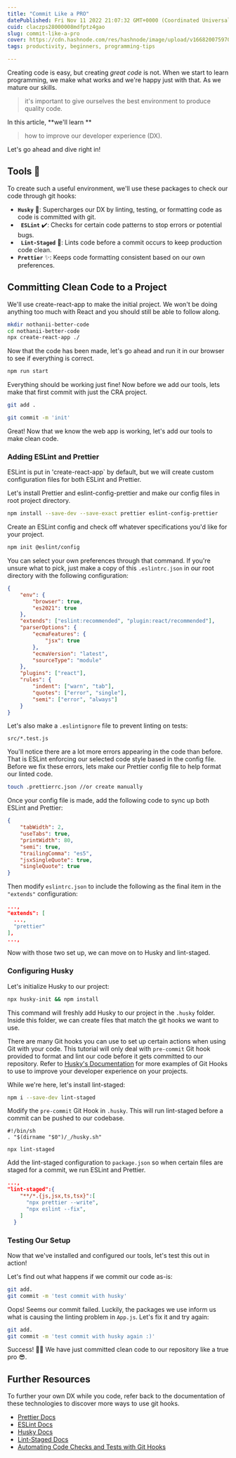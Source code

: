 ```yaml
---
title: "Commit Like a PRO"
datePublished: Fri Nov 11 2022 21:07:32 GMT+0000 (Coordinated Universal Time)
cuid: claczps28000008mdfptz4gao
slug: commit-like-a-pro
cover: https://cdn.hashnode.com/res/hashnode/image/upload/v1668200759706/K0nriX0kW.png
tags: productivity, beginners, programming-tips

---
```



Creating code is easy, but creating *great code* is not. When we start to learn programming, we make what works and we're happy just with that. As we mature our skills. 

> it's important to give ourselves the best environment to produce quality code.

In this article, **we'll learn **

> how to improve our developer experience (DX).

Let's go ahead and dive right in!



## Tools 🧰

To create such a useful environment, we'll use these packages to check our code through git hooks:

- **`Husky`** 🐶: Supercharges our DX by linting, testing, or formatting code as code is committed with git.
- **` ESLint`** ✔️: Checks for certain code patterns to stop errors or potential bugs.
- **` Lint-Staged`** 🔧: Lints code before a commit occurs to keep production code clean.
- **`Prettier`** ✨: Keeps code formatting consistent based on our own preferences.

## Committing Clean Code to a Project

We'll use create-react-app to make the initial project. We won't be doing anything too much with React and you should still be able to follow along.

```Bash
mkdir nothanii-better-code
cd nothanii-better-code
npx create-react-app ./
```

Now that the code has been made, let's go ahead and run it in our browser to see if everything is correct.

```Bash
npm run start
```

Everything should be working just fine! Now before we add our tools, lets make that first commit with just the CRA project.

```Bash
git add .

git commit -m 'init'
```

Great! Now that we know the web app is working, let's add our tools to make clean code.

### Adding ESLint and Prettier

ESLint is put in 'create-react-app` by default, but we will create custom configuration files for both ESLint and Prettier.

Let's install Prettier and eslint-config-prettier and make our config files in root project directory.

```Bash
npm install --save-dev --save-exact prettier eslint-config-prettier
```

Create an ESLint config and check off whatever specifications you'd like for your project.

```Bash
npm init @eslint/config 
```
You can select your own preferences through that command. If you're unsure what to pick, just make a copy of this `.eslintrc.json` in our root directory with the following configuration:

```JSON:.eslintrc.json
{
	"env": {
		"browser": true,
		"es2021": true
	},
	"extends": ["eslint:recommended", "plugin:react/recommended"],
	"parserOptions": {
		"ecmaFeatures": {
			"jsx": true
		},
		"ecmaVersion": "latest",
		"sourceType": "module"
	},
	"plugins": ["react"],
	"rules": {
		"indent": ["warn", "tab"],
		"quotes": ["error", "single"],
		"semi": ["error", "always"]
	}
}
```

Let's also make a `.eslintignore` file to prevent linting on tests:
```Markup
src/*.test.js
```

You'll notice there are a lot more errors appearing in the code than before. 
That is ESLint enforcing our selected code style based in the config file. 
Before we fix these errors, lets make our Prettier config file to help format 
our linted code.

```Bash
touch .prettierrc.json //or create manually
```

Once your config file is made, add the following code to sync up both ESLint and Prettier:

```JSON:.prettierrc.json
{
	"tabWidth": 2,
	"useTabs": true,
	"printWidth": 80,
	"semi": true,
	"trailingComma": "es5",
	"jsxSingleQuote": true,
	"singleQuote": true
}
```

Then modify `eslintrc.json` to include the following as the final item in the `"extends"` configuration:

```JSON
...,
"extends": [
  ...,
  "prettier"
],
...,
```

Now with those two set up, we can move on to Husky and lint-staged.

### Configuring Husky

Let's initialize Husky to our project:
```Bash
npx husky-init && npm install       
```
This command will freshly add Husky to our project in the `.husky` folder. Inside this folder, we can create files that match the git hooks we want to use. 

There are many Git hooks you can use to set up certain actions when using Git with your code. This tutorial will only deal with `pre-commit` Git hook provided to format and lint our code before it gets committed to our repository. Refer to [Husky's Documentation](https://typicode.github.io/husky/#/) for more examples of Git Hooks to use to improve your developer experience on your projects.

While we're here, let's install lint-staged:

```Bash
npm i --save-dev lint-staged
```

Modify the `pre-commit` Git Hook in `.husky`. This will run lint-staged before a commit can be pushed to our codebase.

```Shell
#!/bin/sh
. "$(dirname "$0")/_/husky.sh"

npx lint-staged
```

Add the lint-staged configuration to `package.json` so when certain files are staged for a commit, we run ESLint and Prettier.

```JSON:package.json
...,
"lint-staged":{
    "**/*.{js,jsx,ts,tsx}":[
      "npx prettier --write",
      "npx eslint --fix",
    ]
  }
```

### Testing Our Setup

Now that we've installed and configured our tools, let's test this out in action!

Let's find out what happens if we commit our code as-is:

```Bash
git add.
git commit -m 'test commit with husky'
```

Oops! Seems our commit failed. Luckily, the packages we use inform us what is causing the linting problem in `App.js`. Let's fix it and try again:

```Bash
git add.
git commit -m 'test commit with husky again :)'
```

Success! 🥳🥳 We have just committed clean code to our repository like a true pro 😎. 


## Further Resources

To further your own DX while you code, refer back to the documentation 
of these technologies to discover more ways to use git hooks.

- [Prettier Docs](https://prettier.io/)
- [ESLint Docs](https://eslint.org/)
- [Husky Docs](https://typicode.github.io/husky/#/)
- [Lint-Staged Docs](https://github.com/okonet/lint-staged)
- [Automating Code Checks and Tests with Git Hooks](https://www.antstack.io/blog/adding-git-hooks-to-your-project/)
